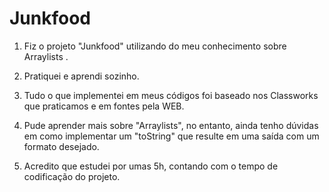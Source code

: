 # Junkfood

1. Fiz o projeto "Junkfood" utilizando do meu conhecimento sobre Arraylists .

2. Pratiquei e aprendi sozinho.

3. Tudo o que implementei em meus códigos foi baseado nos Classworks que praticamos e em fontes pela WEB.

4. Pude aprender mais sobre "Arraylists", no entanto, ainda tenho dúvidas em como implementar um "toString" que resulte em uma saída com um formato desejado.

5. Acredito que estudei por umas 5h, contando com o tempo de codificação do projeto.
